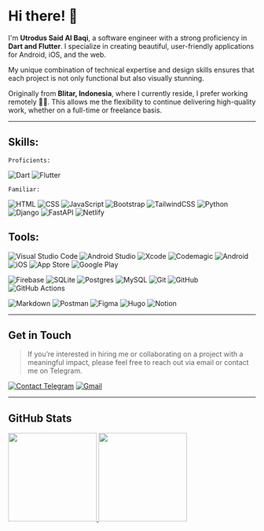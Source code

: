 # Hi there! 👋

I'm **Utrodus Said Al Baqi**, a software engineer with a strong proficiency in **Dart and Flutter**. I specialize in creating beautiful, user-friendly applications for Android, iOS, and the web. 

My unique combination of technical expertise and design skills ensures that each project is not only functional but also visually stunning.

Originally from **Blitar, Indonesia**, where I currently reside, I prefer working remotely 👨‍💻. This allows me the flexibility to continue delivering high-quality work, whether on a full-time or freelance basis.

---


## Skills:
`Proficients:`

![Dart](https://img.shields.io/badge/-Dart-05122A?style=flat&logo=dart&logoColor=007ACC) 
![Flutter](https://img.shields.io/badge/-Flutter-05122A?style=flat&logo=flutter&logoColor=007ACC) 



`Familiar:`

![HTML](https://img.shields.io/badge/-HTML-05122A?style=flat&logo=HTML5)
![CSS](https://img.shields.io/badge/-CSS-05122A?style=flat&logo=CSS3&logoColor=1572B6)
![JavaScript](https://img.shields.io/badge/JavaScript-05122A?flat&logo=javascript&logoColor=F7DF1E)
![Bootstrap](https://img.shields.io/badge/-Bootstrap-05122A?style=flat&logo=bootstrap&logoColor=563D7C)
![TailwindCSS](https://img.shields.io/badge/tailwindcss-05122A.svg?style=flat&logo=tailwind-css&logoColor=4aacb5)
![Python](https://img.shields.io/badge/Python-05122A?flat&logo=python&logoColor=3a709c)
![Django](https://img.shields.io/badge/django-05122A.svg?flat&logo=django&logoColor=24b2a5)
![FastAPI](https://img.shields.io/badge/FastAPI-05122A?style=flat&logo=fastapi)
![Netlify](https://img.shields.io/badge/Netlify-05122A?flat&logo=netlify&logoColor=0ac7b7)


## Tools:
![Visual Studio Code](https://img.shields.io/badge/Visual%20Studio%20Code-05122A.svg?flat&logo=visual-studio-code&logoColor=0078d7)
![Android Studio](https://img.shields.io/badge/-Android%20Studio-05122A?style=flat&logo=androidstudio&logoColor=3DDC84)
![Xcode](https://img.shields.io/badge/-Xcode-05122A?style=flat&logo=Xcode&logoColor=147EFB)
![Codemagic](https://img.shields.io/badge/-Codemagic-05122A?style=flat&logo=Codemagic&logoColor=F45E3F)
![Android](https://img.shields.io/badge/-Android-05122A?style=flat&logo=android&logoColor=34A853)
![iOS](https://img.shields.io/badge/-iOS-05122A?style=flat&logo=ios) 
![App Store](https://img.shields.io/badge/App_Store-05122A?flat&logo=app-store&logoColor=1e76e1)
![Google Play](https://img.shields.io/badge/Google_Play-05122A?flat&logo=google-play&logoColor=59a13a)

![Firebase](https://img.shields.io/badge/Firebase-05122A?flat&logo=firebase&logoColor=ff9100)
![SQLite](https://img.shields.io/badge/SQLite-05122A?flat&logo=sqlite&logoColor=0387ca)
![Postgres](https://img.shields.io/badge/postgres-05122A.svg?style=flat&logo=postgresql&logoColor=23316192)
![MySQL](https://img.shields.io/badge/mysql-05122A.svg?style=flat&logo=mysql&logoColor=4479A1)
![Git](https://img.shields.io/badge/Git-05122A?flat&logo=git&logoColor=F05032)
![GitHub](https://img.shields.io/badge/github-05122A.svg?style=flat&logo=github&logoColor=white)
![GitHub Actions](https://img.shields.io/badge/github%20actions-05122A.svg?flat&logo=githubactions&logoColor=232671E5)

![Markdown](https://img.shields.io/badge/Markdown-05122A?flat&logo=markdown&logoColor=white)
![Postman](https://img.shields.io/badge/Postman-05122A?flat&logo=postman&logoColor=FF6C37) 
![Figma](https://img.shields.io/badge/figma-05122A?flat&logo=figma&logoColor=a55fff) 
![Hugo](https://img.shields.io/badge/Hugo-black.svg?style=flat&logo=Hugo)
![Notion](https://img.shields.io/badge/Notion-%23000000.svg?flat&logo=notion&logoColor=white)

---

## Get in Touch
> If you’re interested in hiring me or collaborating on a project with a meaningful impact, please feel free to reach out via email or contact me on Telegram.

[![Contact Telegram](https://img.shields.io/badge/Telegram-2CA5E0?style=for-the-badge&logo=telegram&logoColor=white)](https://t.me/said_albaqi)
[![Gmail](https://img.shields.io/badge/Gmail-D14836?style=for-the-badge&logo=gmail&logoColor=white)](mailto:contact.utrodus@gmail.com)


---

## GitHub Stats

<p>
<a href="https://github.com/utrodus">
  <img height="180em" src="https://github-readme-stats-eight-theta.vercel.app/api?username=utrodus&show_icons=true&theme=vue-dark&include_all_commits=true&count_private=true"/>
  <img height="180em" src="https://github-readme-stats-eight-theta.vercel.app/api/top-langs/?username=utrodus&layout=compact&langs_count=8&theme=vue-dark"/>
</a>
</p>
